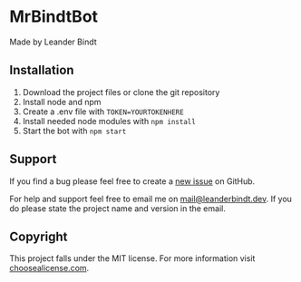 # MrBindtBot
Made by Leander Bindt

## Installation
1. Download the project files or clone the git repository
2. Install node and npm
3. Create a .env file with `TOKEN=YOURTOKENHERE`
4. Install needed node modules with `npm install`
5. Start the bot with `npm start`

## Support
If you find a bug please feel free to create a [new issue](https://github.com/lalamiko7/mrbindtbot/issues) on GitHub. 

For help and support feel free to email me on [mail@leanderbindt.dev](mailto:mail@leanderbindt.dev).
If you do please state the project name and version in the email.

## Copyright
This project falls under the MIT license. For more information visit [choosealicense.com](https://choosealicense.com/licenses/mit/).
